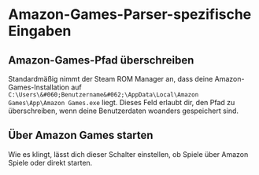 # Amazon-Games-Parser-spezifische Eingaben

## Amazon-Games-Pfad überschreiben
Standardmäßig nimmt der Steam ROM Manager an, dass deine Amazon-Games-Installation auf `C:\Users\&#060;Benutzername&#062;\AppData\Local\Amazon Games\App\Amazon Games.exe` liegt. Dieses Feld erlaubt dir, den Pfad zu überschreiben, wenn deine Benutzerdaten woanders gespeichert sind.

## Über Amazon Games starten

Wie es klingt, lässt dich dieser Schalter einstellen, ob Spiele über Amazon Spiele oder direkt starten.
